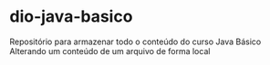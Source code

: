 # dio-java-basico
Repositório para armazenar todo o conteúdo do curso Java Básico
Alterando um conteúdo de um arquivo de forma local
